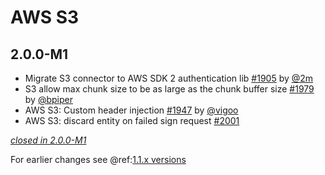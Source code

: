 # AWS S3

## 2.0.0-M1

- Migrate S3 connector to AWS SDK 2 authentication lib [#1905](https://github.com/akka/alpakka/pull/1905) by [@2m](https://github.com/2m)
- S3 allow max chunk size to be as large as the chunk buffer size [#1979](https://github.com/akka/alpakka/issues/1979) by [@bpiper](https://github.com/bpiper)
- AWS S3: Custom header injection [#1947](https://github.com/akka/alpakka/pull/1947) by [@vigoo](https://github.com/vigoo)
- AWS S3: discard entity on failed sign request [#2001](https://github.com/akka/alpakka/pull/2001)

[*closed in 2.0.0-M1*](https://github.com/akka/alpakka/issues?q=is%3Aclosed+milestone%3A2.0.0-M1+label%3Ap%3Aaws-s3)

For earlier changes see @ref:[1.1.x versions](../1.1.x/s3.md)
